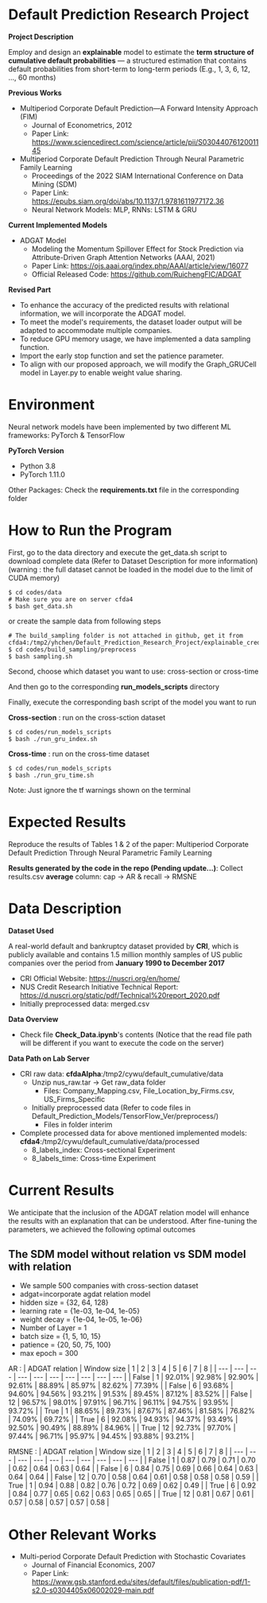 # Default Prediction Research Project

**Project Description**

Employ and design an **explainable** model to estimate the **term structure of cumulative default probabilities** — a structured estimation that contains default probabilities from short-term to long-term periods (E.g., 1, 3, 6, 12, ..., 60 months)

**Previous Works**

* Multiperiod Corporate Default Prediction—A Forward Intensity Approach (FIM)
  * Journal of Econometrics, 2012
  * Paper Link: https://www.sciencedirect.com/science/article/pii/S0304407612001145
* Multiperiod Corporate Default Prediction Through Neural Parametric Family Learning
  * Proceedings of the 2022 SIAM International Conference on Data Mining (SDM)
  * Paper Link: https://epubs.siam.org/doi/abs/10.1137/1.9781611977172.36
  * Neural Network Models: MLP, RNNs: LSTM & GRU

**Current Implemented Models**

* ADGAT Model
  * Modeling the Momentum Spillover Effect for Stock Prediction via Attribute-Driven Graph Attention Networks (AAAI, 2021)
  * Paper Link: https://ojs.aaai.org/index.php/AAAI/article/view/16077
  * Official Released Code: https://github.com/RuichengFIC/ADGAT

**Revised Part**
  * To enhance the accuracy of the predicted results with relational information, we will incorporate the ADGAT model.
  * To meet the model's requirements, the dataset loader output will be adapted to accommodate multiple companies.
  * To reduce GPU memory usage, we have implemented a data sampling function.
  * Import the early stop function and set the patience parameter.
  * To align with our proposed approach, we will modify the Graph_GRUCell model in Layer.py to enable weight value sharing.

# Environment

Neural network models have been implemented by two different ML frameworks: PyTorch & TensorFlow 

**PyTorch Version**
* Python 3.8
* PyTorch 1.11.0

Other Packages: Check the **requirements.txt** file in the corresponding folder

# How to Run the Program

First, go to the data directory and execute the get_data.sh script to download complete data (Refer to Dataset Description for more information)
(warning : the full dataset cannot be loaded in the model due to the limit of CUDA memory)
```
$ cd codes/data
# Make sure you are on server cfda4
$ bash get_data.sh
```
or create the sample data from following steps
```
# The build_sampling folder is not attached in github, get it from cfda4:/tmp2/yhchen/Default_Prediction_Research_Project/explainable_credit/codes/build_sampling
$ cd codes/build_sampling/preprocess
$ bash sampling.sh
```

Second, choose which dataset you want to use: cross-section or cross-time

And then go to the corresponding **run_models_scripts** directory

Finally, execute the corresponding bash script of the model you want to run

**Cross-section** : run on the cross-sction dataset
```
$ cd codes/run_models_scripts
$ bash ./run_gru_index.sh
```
**Cross-time** : run on the cross-time dataset
```
$ cd codes/run_models_scripts
$ bash ./run_gru_time.sh
```
Note: Just ignore the tf warnings shown on the terminal

# Expected Results
Reproduce the results of Tables 1 & 2 of the paper: Multiperiod Corporate Default Prediction Through Neural Parametric Family Learning

**Results generated by the code in the repo (Pending update...)**: Collect results.csv **average** column: cap -> AR & recall -> RMSNE


# Data Description
**Dataset Used**

A real-world default and bankruptcy dataset provided by **CRI**, which is publicly available and contains 1.5 million monthly samples of US public companies over the period from **January 1990 to December 2017**

* CRI Official Website: https://nuscri.org/en/home/
* NUS Credit Research Initiative Technical Report: https://d.nuscri.org/static/pdf/Technical%20report_2020.pdf
* Initially preprocessed data: merged.csv

**Data Overview**
* Check file **Check_Data.ipynb**'s contents (Notice that the read file path will be different if you want to execute the code on the server)

**Data Path on Lab Server**
* CRI raw data: **cfdaAlpha**:/tmp2/cywu/default_cumulative/data
  * Unzip nus_raw.tar -> Get raw_data folder
    * Files: Company_Mapping.csv, File_Location_by_Firms.csv, US_Firms_Specific
  * Initially preprocessed data (Refer to code files in Default_Prediction_Models/TensorFlow_Ver/preprocess/)
    * Files in folder interim 
* Complete processed data for above mentioned implemented models: **cfda4**:/tmp2/cywu/default_cumulative/data/processed
  * 8_labels_index: Cross-sectional Experiment
  * 8_labels_time: Cross-time Experiment

# Current Results
We anticipate that the inclusion of the ADGAT relation model will enhance the results with an explanation that can be understood. After fine-tuning the parameters, we achieved the following optimal outcomes

## The SDM model without relation vs SDM model with relation

* We sample 500 companies with cross-section dataset
* adgat=incorporate agdat relation model
* hidden size = {32, 64, 128}
* learning rate = {1e-03, 1e-04, 1e-05}
* weight decay = {1e-04, 1e-05, 1e-06}
* Number of Layer = 1
* batch size = {1, 5, 10, 15}
* patience = {20, 50, 75, 100}
* max epoch = 300

AR :
| ADGAT relation | Window size | 1 | 2 | 3 | 4 | 5 | 6 | 7 | 8 |
| --- | --- | --- | --- | --- | --- | --- | --- | --- | --- |
| False | 1 | 92.01% | 92.98% | 92.90% | 92.61% | 88.89% | 85.97% | 82.62% | 77.39% |
| False | 6 | 93.68% | 94.60% | 94.56% | 93.21% | 91.53% | 89.45% | 87.12% | 83.52% |
| False | 12 | 96.57% | 98.01% | 97.91% | 96.71% | 96.11% | 94.75% | 93.95% | 93.72% |
| True | 1 | 88.65% | 89.73% | 87.67% | 87.46% | 81.58% | 76.82% | 74.09% | 69.72% |
| True | 6 | 92.08% |	94.93% |	94.37% |	93.49% |	92.50% |	90.49% |	88.89% |	84.96% |
| True | 12 | 92.73% |	97.70% |	97.44% |	96.71% |	95.97% |	94.45% |	93.88% |	93.21% |

RMSNE :
| ADGAT relation | Window size | 1 | 2 | 3 | 4 | 5 | 6 | 7 | 8 |
| --- | --- | --- | --- | --- | --- | --- | --- | --- | --- |
| False | 1 | 0.87 | 0.79 | 0.71 | 0.70 | 0.62 | 0.64 | 0.63 | 0.64 |
| False | 6 | 0.84 | 0.75 | 0.69 | 0.66 | 0.64 | 0.63 | 0.64 | 0.64 |
| False | 12 | 0.70 | 0.58 | 0.64 | 0.61 | 0.58 | 0.58 | 0.58 | 0.59 |
| True | 1 | 0.94 |	0.88 |	0.82 |	0.76 |	0.72 |	0.69 |	0.62 |	0.49 |
| True | 6 | 0.92 |	0.84 |	0.77 |	0.65 |	0.62 |	0.63 |	0.65 |	0.65 |
| True | 12 | 0.81 |	0.67 |	0.61 |	0.57 |	0.58 |	0.57 |	0.57 |	0.58 |

# Other Relevant Works
* Multi-period Corporate Default Prediction with Stochastic Covariates
  * Journal of Financial Economics, 2007
  * Paper Link: https://www.gsb.stanford.edu/sites/default/files/publication-pdf/1-s2.0-s0304405x06002029-main.pdf
